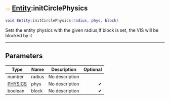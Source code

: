 ## ![shared](../../.gitbook/assets/shared.png) [Entity](https://iaswiki.rawr.dev/readme/entity):initCirclePhysics

```lua
void Entity:initCirclePhysics(radius, phys, block)
```

Sets the entity physics with the given radius,If block is set, the VIS will be blocked by it

------
## Parameters

| Type   | Name | Description | Optional |
| ------ | ---- | ----------- | -------: |
| number | radius | No description |  |
| [PHYSICS](https://iaswiki.rawr.dev/readme/physics) | phys | No description | ✔ |
| boolean | block | No description | ✔ |

